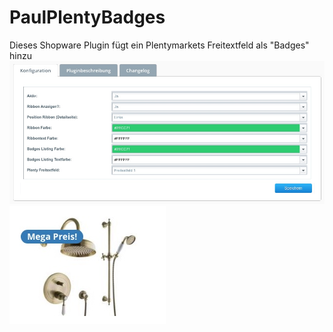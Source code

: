 # PaulPlentyBadges
Dieses Shopware Plugin fügt ein Plentymarkets Freitextfeld als "Badges" hinzu
![Alt Text](https://github.com/marcmanusch/PaulPlentyBadges/blob/v2.0.1/Pluginconfig.jpeg)
![Alt Text](https://github.com/marcmanusch/PaulPlentyBadges/blob/master/PaulPlentyBadges-2.jpeg)
